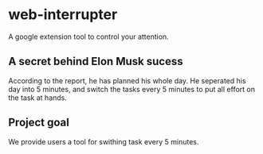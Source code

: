 # web-interrupter
A google extension tool to control your attention.

## A secret behind Elon Musk sucess
According to the report, he has planned his whole day. He seperated his day into 5 minutes, and switch the tasks every 5 minutes to put all effort on the task at hands.

## Project goal
We provide users a tool for swithing task every 5 minutes.
